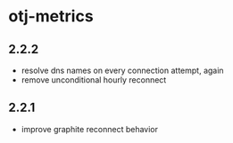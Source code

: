otj-metrics
===========

2.2.2
-----

* resolve dns names on every connection attempt, again
* remove unconditional hourly reconnect

2.2.1
-----

* improve graphite reconnect behavior
